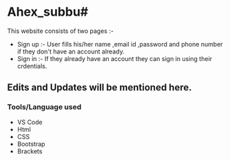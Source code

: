 # Ahex_subbu#

This website consists of two pages :- 

- Sign up :- User fills his/her name ,email id ,password and phone number if they don't have an account already.
- Sign in :- If they already have an account they can sign in using their crdentials.


## Edits and Updates will be mentioned here.

### Tools/Language used
- VS Code
- Html
- CSS
- Bootstrap
- Brackets
